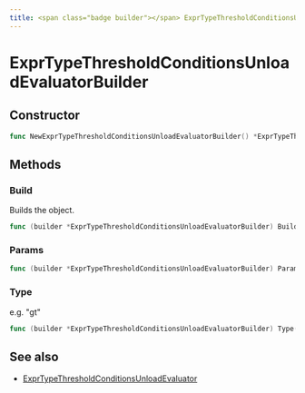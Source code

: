 ```yaml
---
title: <span class="badge builder"></span> ExprTypeThresholdConditionsUnloadEvaluatorBuilder
---
```

# <span class="badge builder"></span> ExprTypeThresholdConditionsUnloadEvaluatorBuilder

## Constructor

```go
func NewExprTypeThresholdConditionsUnloadEvaluatorBuilder() *ExprTypeThresholdConditionsUnloadEvaluatorBuilder
```
## Methods

### <span class="badge object-method"></span> Build

Builds the object.

```go
func (builder *ExprTypeThresholdConditionsUnloadEvaluatorBuilder) Build() (ExprTypeThresholdConditionsUnloadEvaluator, error)
```

### <span class="badge object-method"></span> Params

```go
func (builder *ExprTypeThresholdConditionsUnloadEvaluatorBuilder) Params(params []float64) *ExprTypeThresholdConditionsUnloadEvaluatorBuilder
```

### <span class="badge object-method"></span> Type

e.g. "gt"

```go
func (builder *ExprTypeThresholdConditionsUnloadEvaluatorBuilder) Type(typeArg expr.ExprTypeThresholdConditionsUnloadEvaluatorType) *ExprTypeThresholdConditionsUnloadEvaluatorBuilder
```

## See also

 * <span class="badge object-type-struct"></span> [ExprTypeThresholdConditionsUnloadEvaluator](./object-ExprTypeThresholdConditionsUnloadEvaluator.md)
